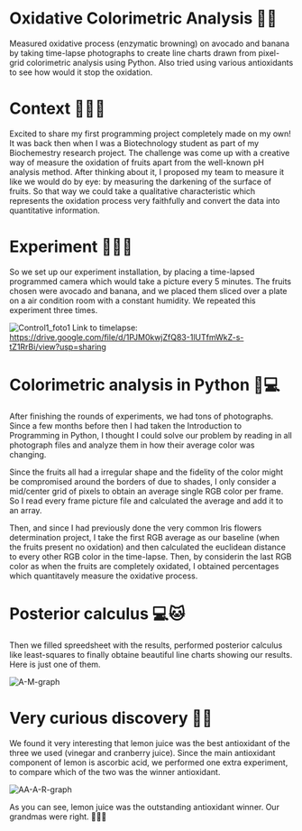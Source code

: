 # Oxidative Colorimetric Analysis 🥑🍌
Measured oxidative process (enzymatic browning) on avocado and banana by taking time-lapse photographs to create line charts drawn from pixel-grid colorimetric analysis using Python. Also tried using various antioxidants to see how would it stop the oxidation.

# Context 🧬🧑‍🔬
Excited to share my first programming project completely made on my own! It was back then when I was a Biotechnology student as part of my Biochemestry research project. The challenge was come up with a creative way of measure the oxidation of fruits apart from the well-known pH analysis method. After thinking about it, I proposed my team to measure it like we would do by eye: by measuring the darkening of the surface of fruits. So that way we could take a qualitative characteristic which represents the oxidation process very faithfully and convert the data into quantitative information.

# Experiment 🔬🥑🍌
So we set up our experiment installation, by placing a time-lapsed programmed camera which would take a picture every 5 minutes. The fruits chosen were avocado and banana, and we placed them sliced over a plate on a air condition room with a constant humidity. We repeated this experiment three times.

![Control1_foto1](https://user-images.githubusercontent.com/78662124/184171093-cac0e498-4867-47f3-9096-356272c0ce36.jpg)
Link to timelapse: https://drive.google.com/file/d/1PJM0kwjZfQ83-1lUTfmWkZ-s-tZ1RrBi/view?usp=sharing

# Colorimetric analysis in Python 🐍💻
After finishing the rounds of experiments, we had tons of photographs. Since a few months before then I had taken the Introduction to Programming in Python, I thought I could solve our problem by reading in all photograph files and analyze them in how their average color was changing.

Since the fruits all had a irregular shape and the fidelity of the color might be compromised around the borders of due to shades, I only consider a mid/center grid of pixels to obtain an average single RGB color per frame. So I read every frame picture file and calculated the average and add it to an array.

Then, and since I had previously done the very common Iris flowers determination project, I take the first RGB average as our baseline (when the fruits present no oxidation) and then calculated the euclidean distance to every other RGB color in the time-lapse. Then, by considerin the last RGB color as when the fruits are completely oxidated, I obtained percentages which quantitavely measure the oxidative process.

# Posterior calculus 💻🐱
Then we filled spreedsheet with the results, performed posterior calculus like least-squares to finally obtaine beautiful line charts showing our results. Here is just one of them.

![A-M-graph](https://user-images.githubusercontent.com/78662124/184179837-9e5ae60e-8219-4d35-8ddd-812f771a70ee.png)

# Very curious discovery 🦝💡
We found it very interesting that lemon juice was the best antioxidant of the three we used (vinegar and cranberry juice). Since the main antioxidant component of lemon is ascorbic acid, we performed one extra experiment, to compare which of the two was the winner antioxidant.

![AA-A-R-graph](https://user-images.githubusercontent.com/78662124/184178983-e8838020-43b6-43cf-b01f-0bbd764dcec6.png)

As you can see, lemon juice was the outstanding antioxidant winner. Our grandmas were right. 👵👵👵
